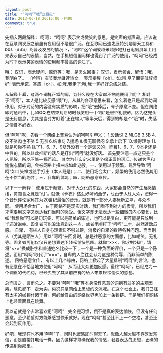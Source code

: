 ```yaml
---
layout: post
title: "“呵呵”“哦”之我见"
date: 2013-06-18 20:15:00 -0400
comments: true
---
```

先插入两段解释：
呵呵：
“呵呵” 表示笑或微笑的意思，是笑声的拟声词。应该说在互联网发展之前虽有应用但不是很广泛。在互联网迅速发展特别是聊天工具和bbs（BBS）的普及发展的情况下，“呵呵”这个词被越来越多地打在电脑屏幕上用来表示自己的表情，当然，在手机短信里同样也得到了广泛的使用，“呵呵”已经成为时下表示笑的表情的使用频率最高的词汇了。

哦：
叹词，表示疑问、惊奇等：哦，是怎么回事？
叹词，表示领会、醒悟：哦，我明白了。
〔吟哦〕有节奏地诵读诗文。
表示提醒〖oh〗。如:哦,见了面要叫叔叔好!
表示承诺、答应〖oh〗。如:哦,我走了;哦,我一定好好总结总结。

从解释上看，这两个词挺正常的啊，为什么现在大家都不敢随便用了呢？
相对于“呵呵”，本人是比较反感“哦”的。从其的各项意思来看，怎么着也只是起到助词作用，对于对话的内容没有实质的影响，把“哦”去掉后，句子原意不变。但在网络即时通讯中，比如QQ,在结束对话的时候使用一个“哦”是极不礼貌的。因为这完全是无用信息，尤其是当对方盯着“正在输入”等半天后，得到的却是个“哦”时，失落之情自不必表。

但“呵呵”呢，先看一个网络上普遍认为的呵呵引申义：
1.没话说
2.MLGB
3.SB
4.皮不笑肉也不笑
5.无奈
6.结束句
7.援场
8.很无聊很闷
9.承上启下
10.懒得理你
11.就是和你不熟
除了1、6、7、9以外没有一个是褒义的，而且1、6、7、9本身还是中性的。所以以此推断的话凡是打出“呵呵”就没好话。
首先要注意一点这只是个人见解，所以不能一概而论。
其次为什么定义里是个很正常的词汇，传递笑声和愉悦心情的词，会被网络上扭曲成如此这般。一、使用过于频繁，最后导致“呵呵”如口头禅或随手打出（本人既是）；二、使用场合太广，频繁的使用必然使其用在不恰当的场合；三、自卑的体现；四、网络恶意宣传。

以下一一解释：
使用过于频繁，
对于大众化的东西，大家都会自然的产生反感情绪，简而言之就是“俗”。就像《卡农》这么好听的曲子，也由于太过大众，使得一个音乐评论家称其为20世纪最俗的音乐。就是有一部分人要标新立异，与众不同。
使用场合太广，
由于网络不是现实对话，我们看不到对方的表情，所以我们才需要用文字来表达我们当时的感受。但文字却无法表达一些细微的内心变化，比如“我想你”可以是句玩笑，可以是简单的陈述，也可以是表白，更可能是只说到一半还没说完。回复者可能没注意到这一点，或者手顺打了“呵呵”二字，必然遭致反感。
自卑，
有些人自身心理素质不够过硬，消极的自卑的看待各种问题。而当别人（尤其是陌生人）用以“呵呵”来回复时，总是往恶意的方面想，比如嘲笑，无礼等。回复者可能仅仅只是想表达下轻松愉快氛围。就像“×××，你才到5级”，请将“×××”换成脏字和普通姓名比较一下；一个是一种负面的评价，一个只是一个陈述。而用“呵呵”取代了“×××”，自卑的人往往会认为这是种侮辱，而非简单的陈述。
网络恶意宣传，
有以上几个缘由，网络上掀起了大量抵制“呵呵”的言论。也有恶意在不恰当地方使用“呵呵”，从而让大众更加反感。最终“呵呵”，已经成为一个调侃的代名词，已经失去了其以前应有的给人带来轻松愉快的感觉。

总而言之，言而总之。不要对“呵呵”“哦”等本身没有恶意的词抱有过多的主观因素。眼见都不一定为实，何况只是网络上思想的交流呢。在这个社会上，我们已经有太多的枷锁付诸于身，何必给自由的网络世界再加上一条锁链。于是我们在网络上也带着面具在跳舞。

我以前就是个非常喜欢用“呵呵”，完全是习惯，倒不是真的表达愉快，但没有任何恶意，至少希望对方能够感觉快乐就好。现在“呵呵”甚至比不上一个空格，甚至还会起到反作用。

好吧，我现在也不用“呵呵”了，同时也反感即时聊天了。就像人越大越不喜欢发短信，而是直接打电话一样，因为这样才能确保我的情感，我要表达的思想，正确的传递到你那里。
